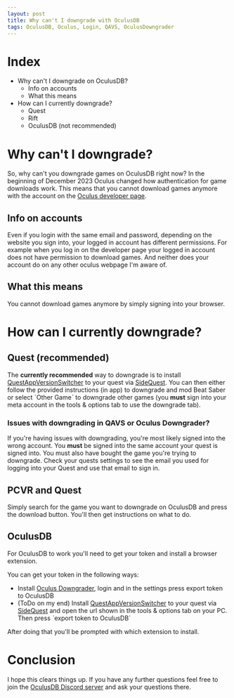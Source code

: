 ```yaml
---
layout: post
title: Why can't I downgrade with OculusDB
tags: OculusDB, Oculus, Login, QAVS, OculusDowngrader
---
```


# Index
- Why can't I downgrade on OculusDB?
    - Info on accounts
    - What this means
- How can I currently downgrade?
    - Quest
    - Rift
    - OculusDB (not recommended)

# Why can't I downgrade?
So, why can't you downgrade games on OculusDB right now?
In the beginning of December 2023 Oculus changed how authentication for game downloads work. This means that you cannot download games anymore with the account on the [Oculus developer page](https://developer.oculus.com).

## Info on accounts
Even if you login with the same email and password, depending on the website you sign into, your logged in account has different permissions. For example when you log in on the developer page your logged in account does not have permission to download games. And neither does your account do on any other oculus webpage I'm aware of.

## What this means
You cannot download games anymore by simply signing into your browser.

# How can I currently downgrade?
## Quest (recommended)
The **currently recommended** way to downgrade is to install [QuestAppVersionSwitcher](https://sidequestvr.com/app/5333/) to your quest via [SideQuest](https://sidequestvr.com/setup-howto). You can then either follow the provided instructions (in app) to downgrade and mod Beat Saber or select ˋOther Gameˋ to downgrade other games (you **must** sign into your meta account in the tools & options tab to use the downgrade tab).

### Issues with downgrading in QAVS or Oculus Downgrader?
If you're having issues with downgrading, you're most likely signed into the wrong account. You **must** be signed into the same account your quest is signed into. You must also have bought the game you're trying to downgrade.
Check your quests settings to see the email you used for logging into your Quest and use that email to sign in.

## PCVR and Quest
Simply search for the game you want to downgrade on OculusDB and press the download button. You'll then get instructions on what to do.

## OculusDB
For OculusDB to work you'll need to get your token and install a browser extension.

You can get your token in the following ways:
- Install [Oculus Downgrader](https://github.com/ComputerElite/Oculus-downgrader/releases/latest), login and in the settings press export token to OculusDB
- (ToDo on my end) Install [QuestAppVersionSwitcher](https://sidequestvr.com/app/5333/) to your quest via [SideQuest](https://sidequestvr.com/setup-howto) and open the url shown in the tools & options tab on your PC. Then press ˋexport token to OculusDBˋ

After doing that you'll be prompted with which extension to install.

# Conclusion
I hope this clears things up. If you have any further questions feel free to join the [OculusDB Discord server](https://discord.gg/zwRfHQN2UY) and ask your questions there.